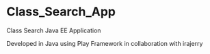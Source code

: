 # Class_Search_App
Class Search Java EE Application

Developed in Java using Play Framework in collaboration with irajerry
